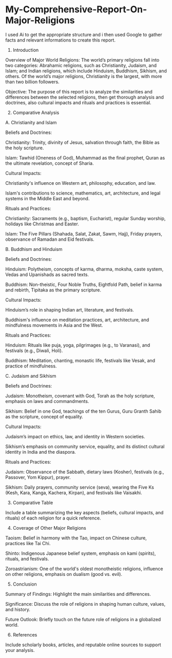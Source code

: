 # My-Comprehensive-Report-On-Major-Religions
I used Ai to get the appropriate structure and i then used Google to gather facts and relevant informations to create this report.

1. Introduction

Overview of Major World Religions: The world’s primary religions fall into two categories: Abrahamic religions, such as Christianity, Judaism, and Islam; and Indian religions, which include Hinduism, Buddhism, Sikhism, and others. Of the world’s major religions, Christianity is the largest, with more than two billion followers.

Objective: The purpose of this report is to analyze the similarities and differences between the selected religions, then get thorough analysis and doctrines, also cultural impacts and rituals and practices is essential.

2. Comparative Analysis

A. Christianity and Islam

Beliefs and Doctrines:

Christianity: Trinity, divinity of Jesus, salvation through faith, the Bible as the holy scripture.

Islam: Tawhid (Oneness of God), Muhammad as the final prophet, Quran as the ultimate revelation, concept of Sharia.

Cultural Impacts:

Christianity's influence on Western art, philosophy, education, and law.

Islam's contributions to science, mathematics, art, architecture, and legal systems in the Middle East and beyond.

Rituals and Practices:

Christianity: Sacraments (e.g., baptism, Eucharist), regular Sunday worship, holidays like Christmas and Easter.

Islam: The Five Pillars (Shahada, Salat, Zakat, Sawm, Hajj), Friday prayers, observance of Ramadan and Eid festivals.

B. Buddhism and Hinduism

Beliefs and Doctrines:

Hinduism: Polytheism, concepts of karma, dharma, moksha, caste system, Vedas and Upanishads as sacred texts.

Buddhism: Non-theistic, Four Noble Truths, Eightfold Path, belief in karma and rebirth, Tipitaka as the primary scripture.

Cultural Impacts:

Hinduism’s role in shaping Indian art, literature, and festivals.

Buddhism's influence on meditation practices, art, architecture, and mindfulness movements in Asia and the West.

Rituals and Practices:

Hinduism: Rituals like puja, yoga, pilgrimages (e.g., to Varanasi), and festivals (e.g., Diwali, Holi).

Buddhism: Meditation, chanting, monastic life, festivals like Vesak, and practice of mindfulness.

C. Judaism and Sikhism

Beliefs and Doctrines:

Judaism: Monotheism, covenant with God, Torah as the holy scripture, emphasis on laws and commandments.

Sikhism: Belief in one God, teachings of the ten Gurus, Guru Granth Sahib as the scripture, concept of equality.

Cultural Impacts:

Judaism’s impact on ethics, law, and identity in Western societies.

Sikhism’s emphasis on community service, equality, and its distinct cultural identity in India and the diaspora.

Rituals and Practices:

Judaism: Observance of the Sabbath, dietary laws (Kosher), festivals (e.g., Passover, Yom Kippur), prayer.

Sikhism: Daily prayers, community service (seva), wearing the Five Ks (Kesh, Kara, Kanga, Kachera, Kirpan), and festivals like Vaisakhi.

3. Comparative Table

Include a table summarizing the key aspects (beliefs, cultural impacts, and rituals) of each religion for a quick reference.

4. Coverage of Other Major Religions

Taoism: Belief in harmony with the Tao, impact on Chinese culture, practices like Tai Chi.

Shinto: Indigenous Japanese belief system, emphasis on kami (spirits), rituals, and festivals.

Zoroastrianism: One of the world's oldest monotheistic religions, influence on other religions, emphasis on dualism (good vs. evil).

5. Conclusion

Summary of Findings: Highlight the main similarities and differences.

Significance: Discuss the role of religions in shaping human culture, values, and history.

Future Outlook: Briefly touch on the future role of religions in a globalized world.

6. References

Include scholarly books, articles, and reputable online sources to support your analysis.




